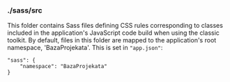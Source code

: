 ### ./sass/src

This folder contains Sass files defining CSS rules corresponding to classes
included in the application's JavaScript code build when using the classic toolkit.
By default, files in this folder are mapped to the application's root namespace, 'BazaProjekata'.
This is set in `"app.json"`:

    "sass": {
        "namespace": "BazaProjekata"
    }